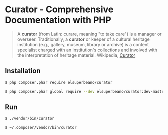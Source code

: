 # Curator - Comprehensive Documentation with PHP

> A **curator** (from Latin: curare, meaning "to take care") is a manager or overseer. Traditionally, a **curator** or keeper of a cultural heritage institution (e.g., gallery, museum, library or archive) is a content specialist charged with an institution's collections and involved with the interpretation of heritage material. Wikipedia, [Curator](https://en.wikipedia.org/w/index.php?title=Curator&oldid=709705734)

## Installation

```sh
$ php composer.phar require elsuperbeano/curator
```

```sh
$ php composer.phar global require --dev elsuperbeano/curator:dev-master
```

## Run

```sh
$ ./vendor/bin/curator
```

```sh
$ ~/.composer/vendor/bin/curator
```
